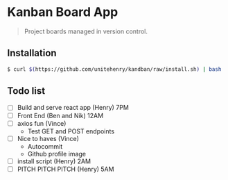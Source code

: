 # Kanban Board App

> Project boards managed in version control.

## Installation

```sh
$ curl $(https://github.com/unitehenry/kandban/raw/install.sh) | bash
```

## Todo list

- [ ] Build and serve react app (Henry) 7PM
- [ ] Front End (Ben and Nik) 12AM
- [ ] axios fun (Vince)
    - Test GET and POST endpoints
- [ ] Nice to haves (Vince)
    - Autocommit
    - Github profile image
- [ ] install script (Henry) 2AM
- [ ] PITCH PITCH PITCH (Henry) 5AM